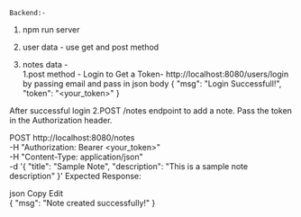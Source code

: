     Backend:-

1. npm run server
2. user data - use get and post method

3. notes data -  
   1.post method - Login to Get a Token- http://localhost:8080/users/login by passing email and pass in json body
   {
   "msg": "Login Successfull!",
   "token": "<your_token>"
   }

After successful login
2.POST /notes endpoint to add a note. Pass the token in the Authorization header.

POST http://localhost:8080/notes \
-H "Authorization: Bearer <your_token>" \
-H "Content-Type: application/json" \
-d '{
"title": "Sample Note",
"description": "This is a sample note description"
}'
Expected Response:

json
Copy
Edit  
{
"msg": "Note created successfully!"
}   
  